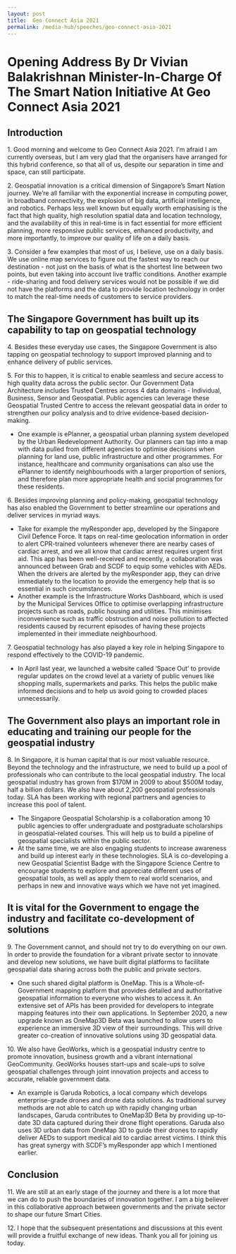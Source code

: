 ```yaml
---
layout: post
title:  Geo Connect Asia 2021
permalink: /media-hub/speeches/geo-connect-asia-2021
---
```


# Opening Address By Dr Vivian Balakrishnan Minister-In-Charge Of The Smart Nation Initiative At Geo Connect Asia 2021

## Introduction

1\. Good morning and welcome to Geo Connect Asia 2021. I’m afraid I am currently overseas, but I am very glad that the organisers have arranged for this hybrid conference, so that all of us, despite our separation in time and space, can still participate.

2\. Geospatial innovation is a critical dimension of Singapore’s Smart Nation journey. We’re all familiar with the exponential increase in computing power, in broadband connectivity, the explosion of big data, artificial intelligence, and robotics. Perhaps less well known but equally worth emphasising is the fact that high quality, high resolution spatial data and location technology, and the availability of this in real-time is in fact essential for more efficient planning, more responsive public services, enhanced productivity, and more importantly, to improve our quality of life on a daily basis.

3\. Consider a few examples that most of us, I believe, use on a daily basis. We use online map services to figure out the fastest way to reach our destination - not just on the basis of what is the shortest line between two points, but even taking into account live traffic conditions. Another example - ride-sharing and food delivery services would not be possible if we did not have the platforms and the data to provide location technology in order to match the real-time needs of customers to service providers.

## The Singapore Government has built up its capability to tap on geospatial technology

4\. Besides these everyday use cases, the Singapore Government is also tapping on geospatial technology to support improved planning and to enhance delivery of public services.

5\. For this to happen, it is critical to enable seamless and secure access to high quality data across the public sector. Our Government Data Architecture includes Trusted Centres across 4 data domains - Individual, Business, Sensor and Geospatial. Public agencies can leverage these Geospatial Trusted Centre to access the relevant geospatial data in order to strengthen our policy analysis and to drive evidence-based decision-making.
  * One example is ePlanner, a geospatial urban planning system developed by the Urban Redevelopment Authority. Our planners can tap into a map with data pulled from different agencies to optimise decisions when planning for land use, public infrastructure and other programmes. For instance, healthcare and community organisations can also use the ePlanner to identify neighbourhoods with a larger proportion of seniors, and therefore plan more appropriate health and social programmes for these residents.

6\. Besides improving planning and policy-making, geospatial technology has also enabled the Government to better streamline our operations and deliver services in myriad ways.
  * Take for example the myResponder app, developed by the Singapore Civil Defence Force. It taps on real-time geolocation information in order to alert CPR-trained volunteers whenever there are nearby cases of cardiac arrest, and we all know that cardiac arrest requires urgent first aid. This app has been well-received and recently, a collaboration was announced between Grab and SCDF to equip some vehicles with AEDs. When the drivers are alerted by the myResponder app, they can drive immediately to the location to provide the emergency help that is so essential in such circumstances.
  * Another example is the Infrastructure Works Dashboard, which is used by the Municipal Services Office to optimise overlapping infrastructure projects such as roads, public housing and utilities. This minimises inconvenience such as traffic obstruction and noise pollution to affected residents caused by recurrent episodes of having these projects implemented in their immediate neighbourhood.

7\. Geospatial technology has also played a key role in helping Singapore to respond effectively to the COVID-19 pandemic.
  * In April last year, we launched a website called ‘Space Out’ to provide regular updates on the crowd level at a variety of public venues like shopping malls, supermarkets and parks. This helps the public make informed decisions and to help us avoid going to crowded places unnecessarily.

## The Government also plays an important role in educating and training our people for the geospatial industry

8\. In Singapore, it is human capital that is our most valuable resource. Beyond the technology and the infrastructure, we need to build up a pool of professionals who can contribute to the local geospatial industry. The local geospatial industry has grown from $170M in 2009 to about $500M today, half a billion dollars. We also have about 2,200 geospatial professionals today. SLA has been working with regional partners and agencies to increase this pool of talent.
  * The Singapore Geospatial Scholarship is a collaboration among 10 public agencies to offer undergraduate and postgraduate scholarships in geospatial-related courses. This will help us to build a pipeline of geospatial specialists within the public sector.
  * At the same time, we are also engaging students to increase awareness and build up interest early in these technologies. SLA is co-developing a new Geospatial Scientist Badge with the Singapore Science Centre to encourage students to explore and appreciate different uses of geospatial tools, as well as apply them to real world scenarios, and perhaps in new and innovative ways which we have not yet imagined.
 
## It is vital for the Government to engage the industry and facilitate co-development of solutions

9\. The Government cannot, and should not try to do everything on our own. In order to provide the foundation for a vibrant private sector to innovate and develop new solutions, we have built digital platforms to facilitate geospatial data sharing across both the public and private sectors.
  * One such shared digital platform is OneMap. This is a Whole-of-Government mapping platform that provides detailed and authoritative geospatial information to everyone who wishes to access it. An extensive set of APIs has been provided for developers to integrate mapping features into their own applications. In September 2020, a new upgrade known as OneMap3D Beta was launched to allow users to experience an immersive 3D view of their surroundings. This will drive greater co-creation of innovative solutions using 3D geospatial data.

10\. We also have GeoWorks, which is a geospatial industry centre to promote innovation, business growth and a vibrant international GeoCommunity. GeoWorks houses start-ups and scale-ups to solve geospatial challenges through joint innovation projects and access to accurate, reliable government data.  
  * An example is Garuda Robotics, a local company which develops enterprise-grade drones and drone data solutions. As traditional survey methods are not able to catch up with rapidly changing urban landscapes, Garuda contributes to OneMap3D Beta by providing up-to-date 3D data captured during their drone flight operations. Garuda also uses 3D urban data from OneMap 3D to guide their drones to rapidly deliver AEDs to support medical aid to cardiac arrest victims. I think this has great synergy with SCDF’s myResponder app which I mentioned earlier.

## Conclusion

11\. We are still at an early stage of the journey and there is a lot more that we can do to push the boundaries of innovation together. I am a big believer in this collaborative approach between governments and the private sector to shape our future Smart Cities.

12\. I hope that the subsequent presentations and discussions at this event will provide a fruitful exchange of new ideas. Thank you all for joining us today.
